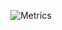 <center>

![Metrics](https://metrics.lecoq.io/DerGoogler?template=classic&activity=1&followup=1&isocalendar=1&languages=1&pagespeed=1&posts=1&stars=1&tweets=1&pagespeed.detailed=true&pagespeed.screenshot=true&posts.limit=4&posts.source=dev.to&isocalendar.duration=full-year&tweets.limit=2&tweets.user=Der_Googler&stars.limit=4&activity.limit=5&activity.days=14&activity.filter=all&pagespeed.url=https%3A%2F%2Fdergoogler.github.io&config.timezone=Europe%2FBerlin&config.animated=true)

</center>

